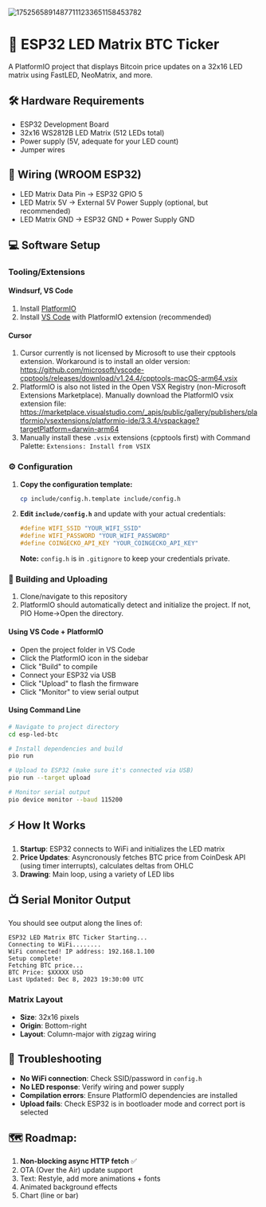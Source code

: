 ![17525658914877111233651158453782](https://github.com/user-attachments/assets/28ccfa2e-b5a5-462f-87b6-405e0d685bde)

# 🚀 ESP32 LED Matrix BTC Ticker

A PlatformIO project that displays Bitcoin price updates on a 32x16 LED matrix using FastLED, NeoMatrix, and more.

## 🛠️ Hardware Requirements

- ESP32 Development Board
- 32x16 WS2812B LED Matrix (512 LEDs total)
- Power supply (5V, adequate for your LED count)
- Jumper wires

## 🔌 Wiring (WROOM ESP32)

- LED Matrix Data Pin → ESP32 GPIO 5
- LED Matrix 5V → External 5V Power Supply (optional, but recommended)
- LED Matrix GND → ESP32 GND + Power Supply GND

## 💻 Software Setup

### Tooling/Extensions

#### Windsurf, VS Code

1. Install [PlatformIO](https://platformio.org/install)
2. Install [VS Code](https://code.visualstudio.com/) with PlatformIO extension
   (recommended)

#### Cursor

1. Cursor currently is not licensed by Microsoft to use their cpptools extension. Workaround is to install an older version: 
https://github.com/microsoft/vscode-cpptools/releases/download/v1.24.4/cpptools-macOS-arm64.vsix
2. PlatformIO is also not listed in the Open VSX Registry (non-Microsoft Extensions Marketplace). Manually download the PlatformIO vsix extension file: 
https://marketplace.visualstudio.com/_apis/public/gallery/publishers/platformio/vsextensions/platformio-ide/3.3.4/vspackage?targetPlatform=darwin-arm64
3. Manually install these `.vsix` extensions (cpptools first) with Command Palette: `Extensions: Install from VSIX`

### ⚙️ Configuration

1. **Copy the configuration template:**
   ```bash
   cp include/config.h.template include/config.h
   ```

2. **Edit `include/config.h`** and update with your actual credentials:
   ```cpp
   #define WIFI_SSID "YOUR_WIFI_SSID"
   #define WIFI_PASSWORD "YOUR_WIFI_PASSWORD"
   #define COINGECKO_API_KEY "YOUR_COINGECKO_API_KEY"
   ```

   **Note:** `config.h` is in `.gitignore` to keep your credentials private.

### 🔨 Building and Uploading

1. Clone/navigate to this repository
2. PlatformIO should automatically detect and initialize the project. If not, PIO Home->Open the directory.

#### Using VS Code + PlatformIO
- Open the project folder in VS Code
- Click the PlatformIO icon in the sidebar
- Click "Build" to compile
- Connect your ESP32 via USB
- Click "Upload" to flash the firmware
- Click "Monitor" to view serial output

#### Using Command Line
```bash
# Navigate to project directory
cd esp-led-btc

# Install dependencies and build
pio run

# Upload to ESP32 (make sure it's connected via USB)
pio run --target upload

# Monitor serial output
pio device monitor --baud 115200
```

## ⚡ How It Works

1. **Startup**: ESP32 connects to WiFi and initializes the LED matrix
2. **Price Updates**: Asyncronously fetches BTC price from CoinDesk API (using timer interrupts), calculates deltas from OHLC
3. **Drawing**: Main loop, using a variety of LED libs

## 📺 Serial Monitor Output

You should see output along the lines of:
```
ESP32 LED Matrix BTC Ticker Starting...
Connecting to WiFi........
WiFi connected! IP address: 192.168.1.100
Setup complete!
Fetching BTC price...
BTC Price: $XXXXX USD
Last Updated: Dec 8, 2023 19:30:00 UTC
```

### Matrix Layout

- **Size**: 32x16 pixels
- **Origin**: Bottom-right
- **Layout**: Column-major with zigzag wiring

## 🔧 Troubleshooting

- **No WiFi connection**: Check SSID/password in `config.h`
- **No LED response**: Verify wiring and power supply
- **Compilation errors**: Ensure PlatformIO dependencies are installed
- **Upload fails**: Check ESP32 is in bootloader mode and correct port is selected

## 🗺️ Roadmap:

1. **Non-blocking async HTTP fetch** ✅
2. OTA (Over the Air) update support
3. Text: Restyle, add more animations + fonts
4. Animated background effects
5. Chart (line or bar)
